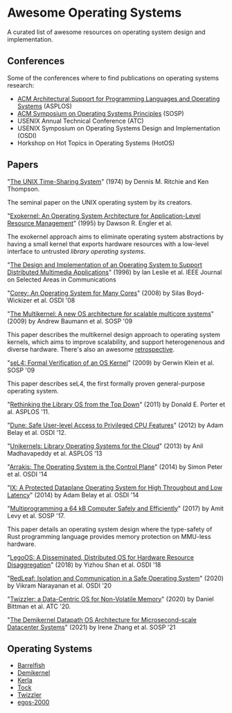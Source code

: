 # Awesome Operating Systems

A curated list of awesome resources on operating system design and implementation.

## Conferences

Some of the conferences where to find publications on operating systems research:

* [ACM Architectural Support for Programming Languages and Operating Systems](https://dl.acm.org/conference/asplos) (ASPLOS)
* [ACM Symposium on Operating Systems Principles](https://dl.acm.org/conference/sosp) (SOSP)
* USENIX Annual Technical Conference (ATC)
* USENIX Symposium on Operating Systems Design and Implementation (OSDI)
* Horkshop on Hot Topics in Operating Systems (HotOS)

## Papers

"[The UNIX Time-Sharing System](https://dsf.berkeley.edu/cs262/unix.pdf)" (1974) by Dennis M. Ritchie and Ken Thompson.

The seminal paper on the UNIX operating system by its creators.

"[Exokernel: An Operating System Architecture for Application-Level Resource Management](https://web.eecs.umich.edu/~mosharaf/Readings/Exokernel.pdf)" (1995) by Dawson R. Engler et al.

The exokernel approach aims to eliminate operating system abstractions by having a small kernel that exports hardware resources with a low-level interface to untrusted _library operating systems_. 

"[The Design and Implementation of an Operating System to Support Distributed Multimedia Applications](https://citeseerx.ist.psu.edu/viewdoc/download?doi=10.1.1.38.8833&rep=rep1&type=pdf)" (1996) by Ian Leslie et al. IEEE Journal on Selected Areas in Communications

"[Corey: An Operating System for Many Cores](https://www.usenix.org/legacy/events/osdi08/tech/full_papers/boyd-wickizer/boyd_wickizer.pdf)" (2008) by Silas Boyd-Wickizer et al. OSDI '08

"[The Multikernel: A new OS architecture for scalable multicore systems](https://www.sigops.org/s/conferences/sosp/2009/papers/baumann-sosp09.pdf)" (2009) by Andrew Baumann et al. SOSP '09

This paper describes the multikernel design approach to operating system kernels, which aims to improve scalability, and support heterogenenous and diverse hardware. There's also an awesome [retrospective](https://www.sigops.org/2021/fish-in-a-barrel-an-insiders-retrospective-of-the-sosp09-multikernel-paper/).

"[seL4: Formal Verification of an OS Kernel](https://citeseerx.ist.psu.edu/viewdoc/download?doi=10.1.1.150.4815&rep=rep1&type=pdf)" (2009) by Gerwin Klein et al. SOSP '09

This paper describes seL4, the first formally proven general-purpose operating system.

"[Rethinking the Library OS from the Top Down](https://www.microsoft.com/en-us/research/wp-content/uploads/2016/02/asplos2011-drawbridge.pdf)" (2011) by Donald E. Porter et al. ASPLOS '11.

"[Dune: Safe User-level Access to Privileged CPU Features](https://www.usenix.org/system/files/conference/osdi12/osdi12-final-117.pdf)" (2012) by Adam Belay et al. OSDI '12.

"[Unikernels: Library Operating Systems for the Cloud](https://anil.recoil.org/papers/2013-asplos-mirage.pdf)" (2013) by Anil Madhavapeddy et al. ASPLOS ’13

"[Arrakis: The Operating System is the Control Plane](https://www.usenix.org/conference/osdi14/technical-sessions/presentation/peter)" (2014) by Simon Peter et al. OSDI '14

"[IX: A Protected Dataplane Operating System for High Throughput and Low Latency](https://www.usenix.org/system/files/conference/osdi14/osdi14-paper-belay.pdf)" (2014) by Adam Belay et al. OSDI '14

"[Multiprogramming a 64 kB Computer Safely and Efficiently](https://www.tockos.org/assets/papers/tock-sosp2017.pdf)" (2017) by Amit Levy et al. SOSP '17.

This paper details an operating system design where the type-safety of Rust programming language provides memory protection on MMU-less hardware.

"[LegoOS: A Disseminated, Distributed OS for Hardware Resource Disaggregation](https://www.usenix.org/system/files/osdi18-shan.pdf)" (2018) by Yizhou Shan et al. OSDI '18

"[RedLeaf: Isolation and Communication in a Safe Operating System](https://www.usenix.org/conference/osdi20/presentation/narayanan-vikram)" (2020) by Vikram Narayanan et al. OSDI '20

"[Twizzler: a Data-Centric OS for Non-Volatile Memory](https://www.usenix.org/system/files/atc20-bittman.pdf)" (2020) by Daniel Bittman et al. ATC '20.

"[The Demikernel Datapath OS Architecture for Microsecond-scale Datacenter Systems](https://irenezhang.net/papers/demikernel-sosp21.pdf)" (2021) by Irene Zhang et al. SOSP '21

## Operating Systems

* [Barrelfish](http://www.barrelfish.org)
* [Demikernel](https://github.com/demikernel/demikernel)
* [Kerla](https://github.com/nuta/kerla)
* [Tock](https://www.tockos.org)
* [Twizzler](https://twizzler.io)
* [egos-2000](https://github.com/yhzhang0128/egos-2000)

